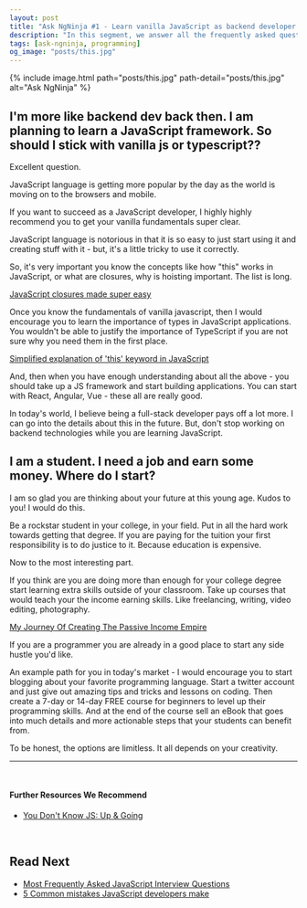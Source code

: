 ```yaml
---
layout: post
title: "Ask NgNinja #1 - Learn vanilla JavaScript as backend developer + Earn extra cash as a student"
description: "In this segment, we answer all the frequently asked questions our students are facing in their career."
tags: [ask-ngninja, programming]
og_image: "posts/this.jpg"
---
```


{% include image.html path="posts/this.jpg" path-detail="posts/this.jpg" alt="Ask NgNinja" %}

## I'm more like backend dev back then. I am planning to learn a JavaScript framework. So should I stick with vanilla js or typescript??

Excellent question. 

JavaScript language is getting more popular by the day as the world is moving on to the browsers and mobile.

If you want to succeed as a JavaScript developer, I highly highly recommend you to get your vanilla fundamentals super clear.

JavaScript language is notorious in that it is so easy to just start using it and creating stuff with it - but, it's a little tricky to use it correctly.


So, it's very important you know the concepts like how "this" works in JavaScript, or what are closures, why is hoisting important. The list is long.

[JavaScript closures made super easy](/posts/javascript-closures-made-super-easy)

Once you know the fundamentals of vanilla javascript, then I would encourage you to learn the importance of types in JavaScript applications. You wouldn't be able to justify the importance of TypeScript if you are not sure why you need them in the first place.

[Simplified explanation of 'this' keyword in JavaScript](/posts/what-is-this-in-javascript)

And, then when you have enough understanding about all the above - you should take up a JS framework and start building applications. You can start with React, Angular, Vue - these all are really good.

In today's world, I believe being a full-stack developer pays off a lot more. I can go into the details about this in the future. But, don't stop working on backend technologies while you are learning JavaScript.

## I am a student. I need a job and earn some money. Where do I start?

I am so glad you are thinking about your future at this young age. Kudos to you! I would do this. 

Be a rockstar student in your college, in your field. Put in all the hard work towards getting that degree. If you are paying for the tuition your first responsibility is to do justice to it. Because education is expensive.

Now to the most interesting part.

If you think are you are doing more than enough for your college degree start learning extra skills outside of your classroom. Take up courses that would teach your the income earning skills. Like freelancing, writing, video editing, photography.

[My Journey Of Creating The Passive Income Empire](/posts/passive-income-my-journey)

If you are a programmer you are already in a good place to start any side hustle you'd like.

An example path for you in today's market - I would encourage you to start blogging about your favorite programming language. Start a twitter account and just give out amazing tips and tricks and lessons on coding. Then create a 7-day or 14-day FREE course for beginners to level up their programming skills. And at the end of the course sell an eBook that goes into much details and more actionable steps that your students can benefit from.

To be honest, the options are limitless. It all depends on your creativity.


---

<br>

#### Further Resources We Recommend

- [You Don't Know JS: Up & Going](https://amzn.to/2uSZayI)

<br>

## Read Next

- [Most Frequently Asked JavaScript Interview Questions](/posts/frequently-asked-javascript-interview-questions)
- [5 Common mistakes JavaScript developers make](/posts/steps-after-you-type-url-in-browser)
